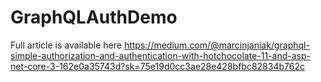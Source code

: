 # GraphQLAuthDemo

Full article is available here https://medium.com/@marcinjaniak/graphql-simple-authorization-and-authentication-with-hotchocolate-11-and-asp-net-core-3-162e0a35743d?sk=75e19d0cc3ae28e428bfbc82834b762c
